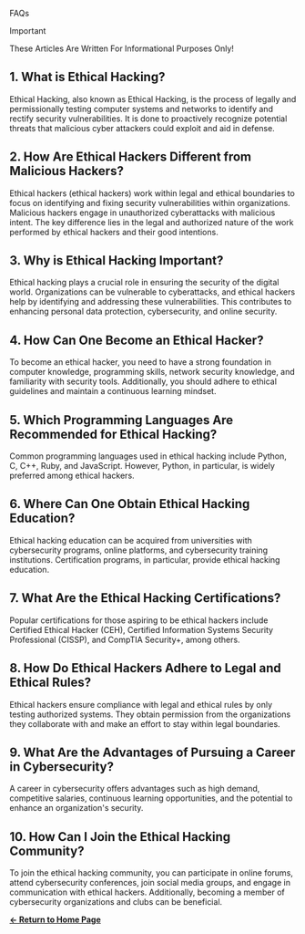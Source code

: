 FAQs

> [!IMPORTANT]  
> These Articles Are Written For Informational Purposes Only!

## 1. What is Ethical Hacking?

Ethical Hacking, also known as Ethical Hacking, is the process of legally and permissionally testing computer systems and networks to identify and rectify security vulnerabilities. It is done to proactively recognize potential threats that malicious cyber attackers could exploit and aid in defense.

## 2. How Are Ethical Hackers Different from Malicious Hackers?

Ethical hackers (ethical hackers) work within legal and ethical boundaries to focus on identifying and fixing security vulnerabilities within organizations. Malicious hackers engage in unauthorized cyberattacks with malicious intent. The key difference lies in the legal and authorized nature of the work performed by ethical hackers and their good intentions.

## 3. Why is Ethical Hacking Important?

Ethical hacking plays a crucial role in ensuring the security of the digital world. Organizations can be vulnerable to cyberattacks, and ethical hackers help by identifying and addressing these vulnerabilities. This contributes to enhancing personal data protection, cybersecurity, and online security.

## 4. How Can One Become an Ethical Hacker?

To become an ethical hacker, you need to have a strong foundation in computer knowledge, programming skills, network security knowledge, and familiarity with security tools. Additionally, you should adhere to ethical guidelines and maintain a continuous learning mindset.

## 5. Which Programming Languages Are Recommended for Ethical Hacking?

Common programming languages used in ethical hacking include Python, C, C++, Ruby, and JavaScript. However, Python, in particular, is widely preferred among ethical hackers.

## 6. Where Can One Obtain Ethical Hacking Education?

Ethical hacking education can be acquired from universities with cybersecurity programs, online platforms, and cybersecurity training institutions. Certification programs, in particular, provide ethical hacking education.

## 7. What Are the Ethical Hacking Certifications?

Popular certifications for those aspiring to be ethical hackers include Certified Ethical Hacker (CEH), Certified Information Systems Security Professional (CISSP), and CompTIA Security+, among others.

## 8. How Do Ethical Hackers Adhere to Legal and Ethical Rules?

Ethical hackers ensure compliance with legal and ethical rules by only testing authorized systems. They obtain permission from the organizations they collaborate with and make an effort to stay within legal boundaries.

## 9. What Are the Advantages of Pursuing a Career in Cybersecurity?

A career in cybersecurity offers advantages such as high demand, competitive salaries, continuous learning opportunities, and the potential to enhance an organization's security.

## 10. How Can I Join the Ethical Hacking Community?

To join the ethical hacking community, you can participate in online forums, attend cybersecurity conferences, join social media groups, and engage in communication with ethical hackers. Additionally, becoming a member of cybersecurity organizations and clubs can be beneficial.

**[← Return to Home Page](https://github.com/musarda/Ethical-Hacker-FAQ/blob/main/README.md)**
